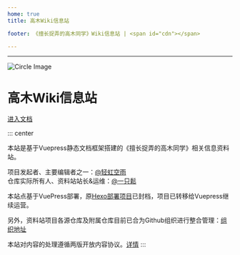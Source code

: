```yaml
---
home: true
title: 高木Wiki信息站

footer: 《擅长捉弄的高木同学》Wiki信息站 | <span id="cdn"></span>

---
```


---
<div class="home-container">
  <div class="home-content">
    <img src="/logo.png" alt="Circle Image" class="home-image">
    <h1 class="home-title">高木Wiki信息站</h1>
    <a href="/guide/Start.html" class="home-button badge">进入文档</a>
    <p class="home-description"></p>
  </div>
  <div class="home-bg"></div>
</div>

::: center

本站是基于Vuepress静态文档框架搭建的《擅长捉弄的高木同学》相关信息资料站。  

项目发起者、主要编辑者之一：[@轻虹空雨](https://mufeng086.com) <br/>
仓库实际所有人、资料站站长&运维：[@一只鬆](https://blog.sotkg.cn)

本站点基于VuePress部署，原[Hexo部署项目](https://github.com/TakagisanReposOrg/Hexo-TakagiWiki)已封档，项目已转移给Vuepress继续运营。

另外，资料站项目各源仓库及附属仓库目前已合为Github组织进行整合管理：[组织地址](https://github.com/TakagisanReposOrg)

本站对内容的处理遵循两版开放内容协议。[详情](https://wiki.takagi3.cn/other/license.html)
:::